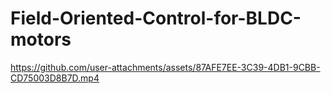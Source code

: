 # Field-Oriented-Control-for-BLDC-motors

https://github.com/user-attachments/assets/87AFE7EE-3C39-4DB1-9CBB-CD75003D8B7D.mp4


